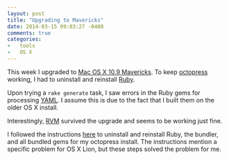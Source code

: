 ```yaml
---
layout: post
title: "Upgrading to Mavericks"
date: 2014-03-15 09:03:27 -0400
comments: true
categories:
-   tools
-   OS X
---
```


This week I upgraded to [Mac OS X 10.9 Mavericks](https://www.apple.com/osx/).  To keep [octopress](http://octopress.org/) working, I had to uninstall and reinstall [Ruby](https://www.ruby-lang.org/).

Upon trying a `rake generate` task, I saw errors in the Ruby gems for processing [YAML](http://www.yaml.org/).  I assume this is due to the fact that I built them on the older OS X install.

Interestingly, [RVM](https://rvm.io/) survived the upgrade and seems to be working just fine.

I followed the instructions [here](https://gist.github.com/imathis/1104557) to uninstall and reinstall Ruby, the bundler, and all bundled gems for my octopress install.  The instructions mention a specific problem for OS X Lion, but these steps solved the problem for me.
